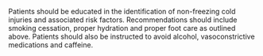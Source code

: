 Patients should be educated in the identification of non-freezing cold injuries and associated risk factors. Recommendations should include smoking cessation, proper hydration and proper foot care as outlined above. Patients should also be instructed to avoid alcohol, vasoconstrictive medications and caffeine.